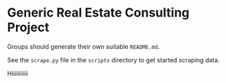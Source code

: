 # Generic Real Estate Consulting Project
Groups should generate their own suitable `README.md`.

See the `scrape.py` file in the `scripts` directory to get started scraping data. 

Hiiiiiiiiiii
